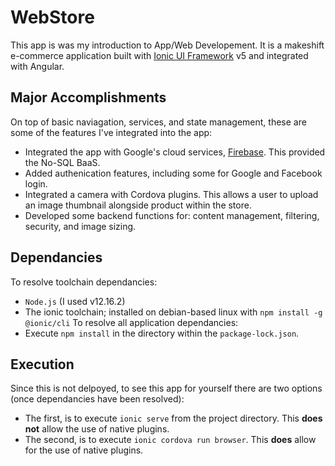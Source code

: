 # WebStore
This app is was my introduction to App/Web Developement. It is a makeshift e-commerce application built with [Ionic UI Framework](https://ionicframework.com) v5 and integrated with Angular.

## Major Accomplishments
On top of basic naviagation, services, and state management, these are some of the features I've integrated into the app:
 * Integrated the app with Google's cloud services, [Firebase](https://firebase.google.com). This provided the No-SQL BaaS.
 * Added authenication features, including some for Google and Facebook login.
 * Integrated a camera with Cordova plugins. This allows a user to upload an image thumbnail alongside product within the store.
 * Developed some backend functions for: content management, filtering, security, and image sizing.

## Dependancies
To resolve toolchain dependancies:
 * `Node.js` (I used v12.16.2)
 * The ionic toolchain; installed on debian-based linux with `npm install -g @ionic/cli`
To resolve all application dependancies:
 * Execute `npm install` in the directory within the `package-lock.json`.
 
 ## Execution
 Since this is not delpoyed, to see this app for yourself there are two options (once dependancies have been resolved):
  * The first, is to execute `ionic serve` from the project directory. This __does not__ allow the use of native plugins.
  * The second, is to execute `ionic cordova run browser`. This __does__ allow for the use of native plugins. 
 
